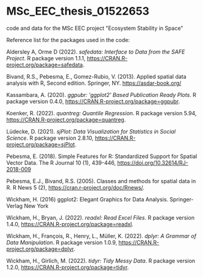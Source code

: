 # MSc_EEC_thesis_01522653
code and data for the MSc EEC project "Ecosystem Stability in Space"

Reference list for the packages used in the code:

Aldersley A, Orme D (2022). _safedata: Interface to Data from the SAFE
Project_. R package version 1.1.1,
<https://CRAN.R-project.org/package=safedata>.

Bivand, R.S., Pebesma, E., Gomez-Rubio, V. (2013). Applied spatial
data analysis with R, Second edition. Springer, NY. https://asdar-book.org/

Kassambara, A. (2020). _ggpubr: 'ggplot2' Based Publication Ready Plots_. R
package version 0.4.0, <https://CRAN.R-project.org/package=ggpubr>.

Koenker, R. (2022). _quantreg: Quantile Regression_. R package version 5.94,
<https://CRAN.R-project.org/package=quantreg>.
  
Lüdecke, D. (2021). _sjPlot: Data Visualization for Statistics in Social
Science_. R package version 2.8.10,
<https://CRAN.R-project.org/package=sjPlot>.
  
Pebesma, E. (2018). Simple Features for R: Standardized Support for Spatial
Vector Data. The R Journal 10 (1), 439-446,
https://doi.org/10.32614/RJ-2018-009
  
Pebesma, E.J., Bivand, R.S. (2005). Classes and methods for spatial data in
R. R News 5 (2), https://cran.r-project.org/doc/Rnews/.

Wickham, H. (2016) ggplot2: Elegant Graphics for Data Analysis. Springer-Verlag
New York
  
Wickham, H., Bryan, J. (2022). _readxl: Read Excel Files_. R package version
1.4.0, <https://CRAN.R-project.org/package=readxl>.
  
Wickham, H., François, R., Henry, L., Müller, K. (2022). _dplyr: A Grammar of Data
Manipulation_. R package version 1.0.9,
<https://CRAN.R-project.org/package=dplyr>.
  
Wickham, H., Girlich, M. (2022). _tidyr: Tidy Messy Data_. R package version
1.2.0, <https://CRAN.R-project.org/package=tidyr>.
